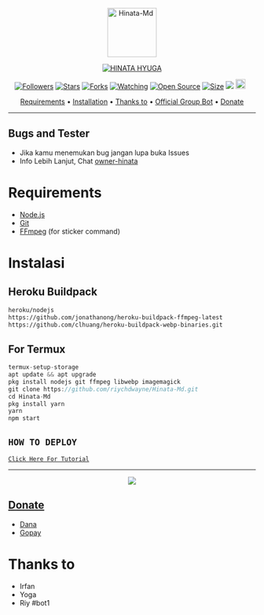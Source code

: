 <p align="center">
<img src="https://a.uguu.se/JdgoBrk.jpg" alt="Hinata-Md" width="100"/>


</p>
<p align="center">
<a href="#"><img title="HINATA HYUGA" src="https://img.shields.io/badge/HINATA HYUGA-green?colorA=%23ff0000&colorB=%23017e40&style=for-the-badge"></a>
</p>
<p align="center">
<a href="https://github.com/riychdwayne/followers"><img title="Followers" src="https://img.shields.io/github/followers/riychdwayne?color=red&style=flat-square"></a>
<a href="https://github.com/riychdwayne/Hinata-Md/stargazers/"><img title="Stars" src="https://img.shields.io/github/stars/riychdwayne/Hinata-Md?color=blue&style=flat-square"></a>
<a href="https://github.com/riychdwayne/Hinata-Md/network/members"><img title="Forks" src="https://img.shields.io/github/forks/riychdwayne/Hinata-Md?color=red&style=flat-square"></a>
<a href="https://github.com/riychdwayne/Hinata-Md/watchers"><img title="Watching" src="https://img.shields.io/github/watchers/riychdwayne/Hinata-Md?label=Watchers&color=blue&style=flat-square"></a>
<a href="https://github.com/riychdwayne/Hinata-Md"><img title="Open Source" src="https://badges.frapsoft.com/os/v2/open-source.svg?v=103"></a>
<a href="https://github.com/riychdwayne/Hinata-Md/"><img title="Size" src="https://img.shields.io/github/repo-size/riychdwayne/Hinata-Md?style=flat-square&color=green"></a>
<a href="https://hits.seeyoufarm.com"><img src="https://hits.seeyoufarm.com/api/count/incr/badge.svg?url=https%3A%2F%2Fgithub.com%2Friychdwayne%2FHinata-Md&count_bg=%2379C83D&title_bg=%23555555&icon=probot.svg&icon_color=%2300FF6D&title=hits&edge_flat=false"/></a>
<a href="https://github.com/riychdwayne/Hinata-Md/graphs/commit-activity"><img height="20" src="https://img.shields.io/badge/Maintained%3F-yes-green.svg"></a>&nbsp;&nbsp;
</p>

<p align="center">
  <a href="https://github.com/riychdwayne/Hinata-Md#requirements">Requirements</a> •
  <a href="https://github.com/riychdwayne/Hinata-Md#instalasi">Installation</a> •
  <a href="https://github.com/riychdwayne/Hinata-Md#thanks-to">Thanks to</a> •
  <a href="https://github.com/riychdwayne/Hinata-Md#Official-Group"> Official Group Bot</a> •
  <a href="https://github.com/riychdwayne/Hinata-Md#donate">Donate</a>
</p>
</div>


---

## Bugs and Tester
* Jika kamu menemukan bug jangan lupa buka Issues
* Info Lebih Lanjut, Chat [owner-hinata](https://wa.me/6281575886399)

# Requirements
* [Node.js](https://nodejs.org/en/)
* [Git](https://git-scm.com/downloads)
* [FFmpeg](https://github.com/BtbN/FFmpeg-Builds/releases/download/autobuild-2020-12-08-13-03/ffmpeg-n4.3.1-26-gca55240b8c-win64-gpl-4.3.zip) (for sticker command)

# Instalasi
## Heroku Buildpack
```bash
heroku/nodejs
https://github.com/jonathanong/heroku-buildpack-ffmpeg-latest
https://github.com/clhuang/heroku-buildpack-webp-binaries.git
```
## For Termux
```ts
termux-setup-storage
apt update && apt upgrade
pkg install nodejs git ffmpeg libwebp imagemagick
git clone https://github.com/riychdwayne/Hinata-Md.git
cd Hinata-Md
pkg install yarn
yarn
npm start
```

## ```HOW TO DEPLOY```

[`Click Here For Tutorial`](https://youtu.be/U1suj4wuWvc)<br>

----------

<p align="center">
  <a href="https://youtu.be/U1suj4wuWvc"><img src="https://telegra.ph/file/4e8679b0d4677be9a2995.jpg" />
</p>

## Donate
- [Dana](https://wa.me/6281575886399?text=Bang+mau+donasi)
- [Gopay](https://wa.me/6281575886399?text=Bang+mau+donasi)

# Thanks to
- Irfan
- Yoga
- Riy
#bot1

